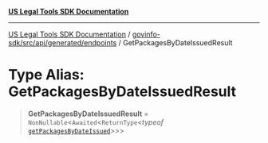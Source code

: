 [**US Legal Tools SDK Documentation**](../../../../../../README.md)

***

[US Legal Tools SDK Documentation](../../../../../../README.md) / [govinfo-sdk/src/api/generated/endpoints](../README.md) / GetPackagesByDateIssuedResult

# Type Alias: GetPackagesByDateIssuedResult

> **GetPackagesByDateIssuedResult** = `NonNullable`\<`Awaited`\<`ReturnType`\<*typeof* [`getPackagesByDateIssued`](../functions/getPackagesByDateIssued.md)\>\>\>
